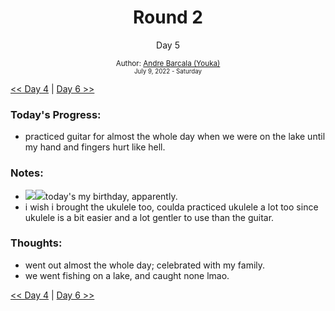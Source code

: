 <div align="center">
    <h1>Round 2</h1>
    <p>Day 5</p>
    <sub>
      Author: <a href="https://github.com/yrnmsk" target="_blank">Andre Barcala (Youka)</a>
      <br>
      <small>July 9, 2022 - Saturday</small>
    </sub>
  </div>

[<< Day 4](day004.md) | [Day 6 >>](day006.md)

### Today's Progress:

- practiced guitar for almost the whole day when we were on the lake until my hand and fingers hurt like hell.

### Notes:

- <img src='https://cdn.betterttv.net/emote/55b6524154eefd53777b2580/1x'><img src='https://cdn.betterttv.net/emote/55b6f480e66682f576dd94f5/1x'>today's my birthday, apparently.
- i wish i brought the ukulele too, coulda practiced ukulele a lot too since ukulele is a bit easier and a lot gentler to use than the guitar.

### Thoughts:

- went out almost the whole day; celebrated with my family.
- we went fishing on a lake, and caught none lmao.

[<< Day 4](day004.md) | [Day 6 >>](day006.md)
